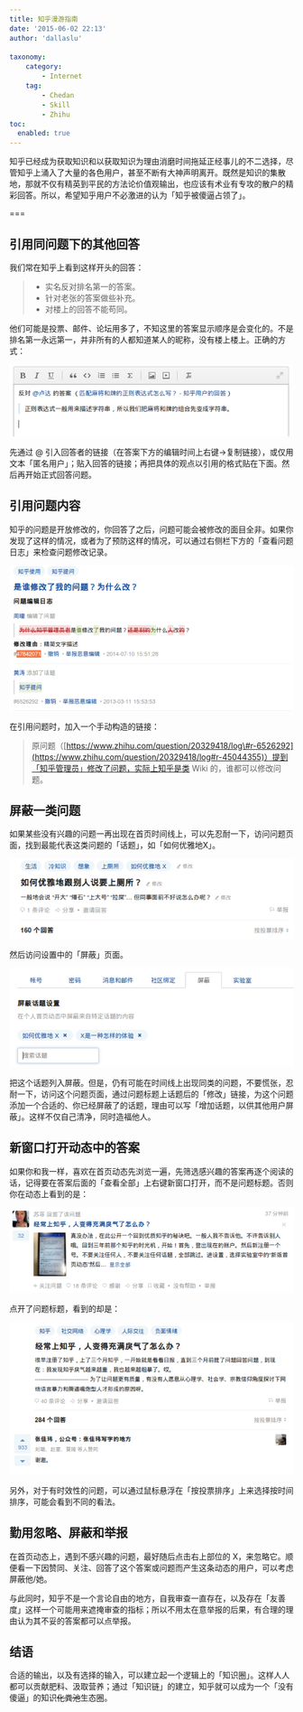 ```yaml
---
title: 知乎漫游指南
date: '2015-06-02 22:13'
author: 'dallaslu'

taxonomy:
    category:
        - Internet
    tag:
        - Chedan
        - Skill
        - Zhihu
toc:
  enabled: true
---
```

知乎已经成为获取知识和以获取知识为理由消磨时间拖延正经事儿的不二选择，尽管知乎上涌入了大量的各色用户，甚至不断有大神声明离开。既然是知识的集散地，那就不仅有精英到平民的方法论价值观输出，也应该有术业有专攻的散户的精彩回答。所以，希望知乎用户不必激进的认为「知乎被傻逼占领了」。

===

## 引用同问题下的其他回答

我们常在知乎上看到这样开头的回答：
>  
> 
> *   实名反对排名第一的答案。
> *   针对老张的答案做些补充。
> *   对楼上的回答不能苟同。
> 
>

他们可能是投票、邮件、论坛用多了，不知这里的答案显示顺序是会变化的。不是排名第一永远第一，并非所有的人都知道某人的昵称，没有楼上楼上。正确的方式：

![](qoute-answer.png)

先通过 @ 引入回答者的链接（在答案下方的编辑时间上右键->复制链接），或仅用文本「匿名用户」；贴入回答的链接；再把具体的观点以引用的格式贴在下面。然后再开始正式回答问题。

## 引用问题内容

知乎的问题是开放修改的，你回答了之后，问题可能会被修改的面目全非。如果你发现了这样的情况，或者为了预防这样的情况，可以通过右侧栏下方的「查看问题日志」来检查问题修改记录。

![](zhihu-question-log.png)

在引用问题时，加入一个手动构造的链接：
>  原问题（[https://www.zhihu.com/question/20329418/log\#r-6526292](https://www.zhihu.com/question/20329418/log#r-45044355)）提到「知乎管理员」修改了问题，实际上知乎是类 Wiki 的，谁都可以修改问题。

## 屏蔽一类问题

如果某些没有兴趣的问题一再出现在首页时间线上，可以先忍耐一下，访问问题页面，找到最能代表这类问题的「话题」，如「如何优雅地X」。

![](topic-of-question.png)

然后访问设置中的「屏蔽」页面。

![](topic-filter.png)

把这个话题列入屏蔽。但是，仍有可能在时间线上出现同类的问题，不要慌张，忍耐一下，访问这个问题页面，通过问题标题上话题后的「修改」链接，为这个问题添加一个合适的、你已经屏蔽了的话题，理由可以写「增加话题，以供其他用户屏蔽」。这样不仅自己清净，同时造福他人。

## 新窗口打开动态中的答案

如果你和我一样，喜欢在首页动态先浏览一遍，先筛选感兴趣的答案再逐个阅读的话，记得要在答案后面的「查看全部」上右键新窗口打开，而不是问题标题。否则你在动态上看到的是：

![](activity-new-window.png)

点开了问题标题，看到的却是：

![](default-sort-answers.png)

另外，对于有时效性的问题，可以通过鼠标悬浮在「按投票排序」上来选择按时间排序，可能会看到不同的看法。

## 勤用忽略、屏蔽和举报

在首页动态上，遇到不感兴趣的问题，最好随后点击右上部位的 X，来忽略它。顺便看一下因赞同、关注、回答了这个答案或问题而产生这条动态的用户，可以考虑屏蔽他/她。

与此同时，知乎不是一个言论自由的地方，自我审查一直存在，以及存在「友善度」这样一个可能用来遮掩审查的指标；所以不用太在意举报的后果，有合理的理由认为其不妥的答案都可以点举报。

## 结语

合适的输出，以及有选择的输入，可以建立起一个逻辑上的「知识圈」。这样人人都可以贡献肥料、汲取营养；通过「知识链」的建立，知乎就可以成为一个「没有傻逼」的知识<del>化粪池</del>生态圈。
